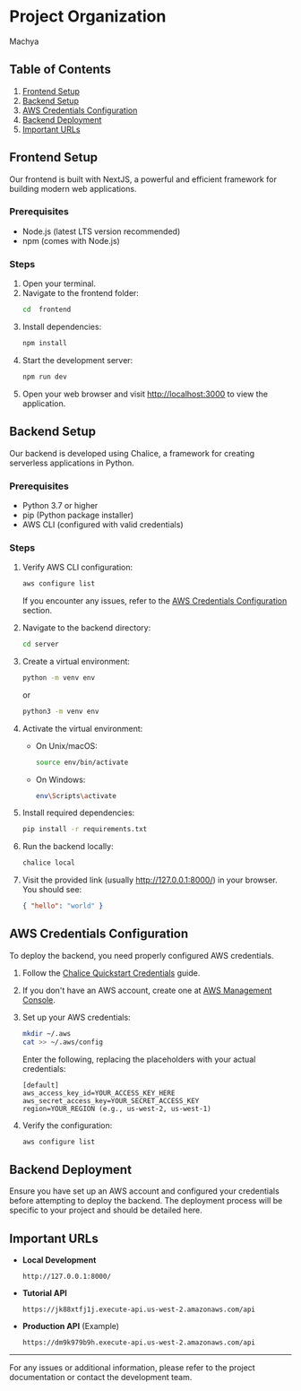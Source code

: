 # Project Organization

Machya

## Table of Contents

1. [Frontend Setup](#frontend-setup)
2. [Backend Setup](#backend-setup)
3. [AWS Credentials Configuration](#aws-credentials-configuration)
4. [Backend Deployment](#backend-deployment)
5. [Important URLs](#important-urls)

## Frontend Setup

Our frontend is built with NextJS, a powerful and efficient framework for building modern web applications.

### Prerequisites

- Node.js (latest LTS version recommended)
- npm (comes with Node.js)

### Steps

1. Open your terminal.
2. Navigate to the frontend folder:
   ```bash
   cd  frontend
   ```
3. Install dependencies:
   ```bash
   npm install
   ```
4. Start the development server:
   ```bash
   npm run dev
   ```
5. Open your web browser and visit [http://localhost:3000](http://localhost:3000) to view the application.

## Backend Setup

Our backend is developed using Chalice, a framework for creating serverless applications in Python.

### Prerequisites

- Python 3.7 or higher
- pip (Python package installer)
- AWS CLI (configured with valid credentials)

### Steps

1. Verify AWS CLI configuration:

   ```bash
   aws configure list
   ```

   If you encounter any issues, refer to the [AWS Credentials Configuration](#aws-credentials-configuration) section.

2. Navigate to the backend directory:

   ```bash
   cd server
   ```

3. Create a virtual environment:

   ```bash
   python -m venv env
   ```

   or

   ```bash
   python3 -m venv env
   ```

4. Activate the virtual environment:

   - On Unix/macOS:
     ```bash
     source env/bin/activate
     ```
   - On Windows:
     ```bash
     env\Scripts\activate
     ```

5. Install required dependencies:

   ```bash
   pip install -r requirements.txt
   ```

6. Run the backend locally:

   ```bash
   chalice local
   ```

7. Visit the provided link (usually http://127.0.0.1:8000/) in your browser. You should see:
   ```json
   { "hello": "world" }
   ```

## AWS Credentials Configuration

To deploy the backend, you need properly configured AWS credentials.

1. Follow the [Chalice Quickstart Credentials](https://aws.github.io/chalice/quickstart.html#credentials) guide.

2. If you don't have an AWS account, create one at [AWS Management Console](https://aws.amazon.com/marketplace/management/signin).

3. Set up your AWS credentials:

   ```bash
   mkdir ~/.aws
   cat >> ~/.aws/config
   ```

   Enter the following, replacing the placeholders with your actual credentials:

   ```
   [default]
   aws_access_key_id=YOUR_ACCESS_KEY_HERE
   aws_secret_access_key=YOUR_SECRET_ACCESS_KEY
   region=YOUR_REGION (e.g., us-west-2, us-west-1)
   ```

4. Verify the configuration:
   ```bash
   aws configure list
   ```

## Backend Deployment

Ensure you have set up an AWS account and configured your credentials before attempting to deploy the backend. The deployment process will be specific to your project and should be detailed here.

## Important URLs

- **Local Development**

  ```
  http://127.0.0.1:8000/
  ```

- **Tutorial API**

  ```
  https://jk88xtfj1j.execute-api.us-west-2.amazonaws.com/api
  ```

- **Production API** (Example)
  ```
  https://dm9k979b9h.execute-api.us-west-2.amazonaws.com/api
  ```

---

For any issues or additional information, please refer to the project documentation or contact the development team.
